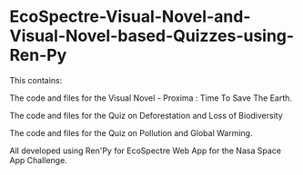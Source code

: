 # EcoSpectre-Visual-Novel-and-Visual-Novel-based-Quizzes-using-Ren-Py


This contains:

The code and files for the Visual Novel - Proxima : Time To Save The Earth.

The code and files for the Quiz on Deforestation and Loss of Biodiversity 

The code and files for the Quiz on Pollution and Global Warming.

All developed using Ren'Py for EcoSpectre Web App for the Nasa Space App Challenge.
